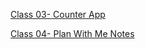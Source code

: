 [Class 03- Counter App](./Class_03/counter-app/README.md) 

 [Class 04- Plan With Me Notes](./Class_03/plan-with-me/Readme.md)